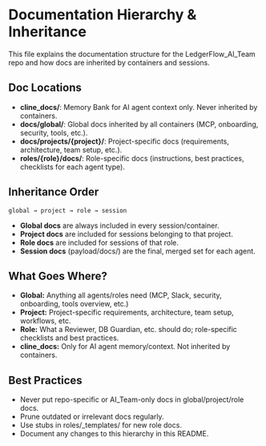 # Documentation Hierarchy & Inheritance

This file explains the documentation structure for the LedgerFlow_AI_Team repo and how docs are inherited by containers and sessions.

## Doc Locations

- **cline_docs/**: Memory Bank for AI agent context only. Never inherited by containers.
- **docs/global/**: Global docs inherited by all containers (MCP, onboarding, security, tools, etc.).
- **docs/projects/{project}/**: Project-specific docs (requirements, architecture, team setup, etc.).
- **roles/{role}/docs/**: Role-specific docs (instructions, best practices, checklists for each agent type).

## Inheritance Order

```
global → project → role → session
```

- **Global docs** are always included in every session/container.
- **Project docs** are included for sessions belonging to that project.
- **Role docs** are included for sessions of that role.
- **Session docs** (payload/docs/) are the final, merged set for each agent.

## What Goes Where?

- **Global:** Anything all agents/roles need (MCP, Slack, security, onboarding, tools overview, etc.)
- **Project:** Project-specific requirements, architecture, team setup, workflows, etc.
- **Role:** What a Reviewer, DB Guardian, etc. should do; role-specific checklists and best practices.
- **cline_docs:** Only for AI agent memory/context. Not inherited by containers.

## Best Practices

- Never put repo-specific or AI_Team-only docs in global/project/role docs.
- Prune outdated or irrelevant docs regularly.
- Use stubs in roles/_templates/ for new role docs.
- Document any changes to this hierarchy in this README. 